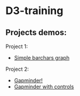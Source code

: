 # D3-training

## Projects demos:

Project 1: 
* [Simple barchars graph](https://ricardor.github.io/D3-training/Udemy_course/3.13.0/index.html)

Project 2:
* [Gapminder!](https://ricardor.github.io/D3-training/Udemy_course/5.10.0/index.html)
* [Gapminder with controls](https://ricardor.github.io/D3-training/Udemy_course/6/index.html)
